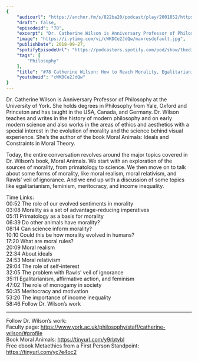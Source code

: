 ```yaml
---
{
	"audiourl": "https://anchor.fm/s/822ba20/podcast/play/2001852/https%3A%2F%2Fd3ctxlq1ktw2nl.cloudfront.net%2Fproduction%2F2018-11-29%2F7682496-44100-2-af9111284a3f3.mp3",
	"draft": false,
	"episodeid": "78",
	"excerpt": "Dr. Catherine Wilson is Anniversary Professor of Philosophy at the University of York. She holds degrees in Philosophy from Yale, Oxford and Princeton and has taught in the USA, Canada, and Germany. Dr. Wilson teaches and writes in the history of modern philosophy and on early modern science and also works in the areas of ethics and aesthetics with a special interest in the evolution of morality and the science behind visual experience. She’s the author of the book Moral Animals: Ideals and Constraints in Moral Theory.",
	"image": "https://i.ytimg.com/vi/cWKDCe2JdQw/maxresdefault.jpg",
	"publishDate": 2018-09-27,
	"spotifyEpisodeUrl": "https://podcasters.spotify.com/pod/show/thedissenter/episodes/78-Catherine-Wilson-How-to-Reach-Morality--Egalitarianism--Affirmative-Action--and-Feminism-e2rjfs",
	"tags": [
		"Philosophy"
	],
	"title": "#78 Catherine Wilson: How to Reach Morality, Egalitarianism, Affirmative Action, and Feminism",
	"youtubeid": "cWKDCe2JdQw"
}
---
```

Dr. Catherine Wilson is Anniversary Professor of Philosophy at the University of York. She holds degrees in Philosophy from Yale, Oxford and Princeton and has taught in the USA, Canada, and Germany. Dr. Wilson teaches and writes in the history of modern philosophy and on early modern science and also works in the areas of ethics and aesthetics with a special interest in the evolution of morality and the science behind visual experience. She’s the author of the book Moral Animals: Ideals and Constraints in Moral Theory.

Today, the entire conversation revolves around the major topics covered in Dr. Wilson’s book, Moral Animals. We start with an exploration of the sources of morality, from primatology to science. We then move on to talk about some forms of morality, like moral realism, moral relativism, and Rawls’ veil of ignorance. And we end up with a discussion of some topics like egalitarianism, feminism, meritocracy, and income inequality.

Time Links:  
<time>00:52</time> The role of our evolved sentiments in morality        
<time>03:08</time> Morality as a set of advantage-reducing imperatives   
<time>05:11</time> Primatology as a basis for morality  
<time>06:39</time> Do other animals have morality?    
<time>08:14</time> Can science inform morality?      
<time>10:10</time> Could this be how morality evolved in humans?       
<time>17:20</time> What are moral rules?    
<time>20:09</time> Moral realism  
<time>22:34</time> About ideals  
<time>24:53</time> Moral relativism  
<time>29:04</time> The role of self-interest    
<time>32:05</time> The problem with Rawls’ veil of ignorance    
<time>35:11</time> Egalitarianism, affirmative action, and feminism  
<time>47:02</time> The role of monogamy in society  
<time>50:35</time> Meritocracy and motivation  
<time>53:20</time> The importance of income inequality  
<time>58:46</time> Follow Dr. Wilson’s work        

---

Follow Dr. Wilson’s work:  
Faculty page: https://www.york.ac.uk/philosophy/staff/catherine-wilson/#profile  
Book Moral Animals: https://tinyurl.com/y9rbtvbl  
Free ebook Metaethics from a First Person Standpoint: https://tinyurl.com/yc7e4oc2
